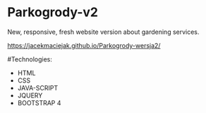 # Parkogrody-v2
New, responsive, fresh website version about gardening services.  

https://jacekmaciejak.github.io/Parkogrody-wersja2/

#Technologies:
- HTML
- CSS
- JAVA-SCRIPT
- JQUERY
- BOOTSTRAP 4
